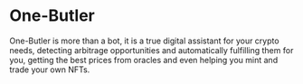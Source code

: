 # One-Butler
One-Butler is more than a bot, it is a true digital assistant for your crypto needs, detecting arbitrage opportunities and automatically fulfilling them for you, getting the best prices from oracles and even helping you mint and trade your own NFTs.
